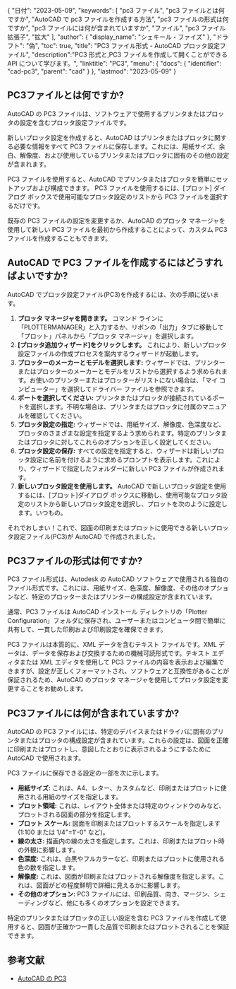 {
"日付": "2023-05-09",
  "keywords": [
"pc3 ファイル",
"pc3 ファイルとは何ですか",
"AutoCAD で pc3 ファイルを作成する方法",
"pc3 ファイルの形式は何ですか",
"pc3 ファイルには何が含まれていますか",
"ファイル",
"pc3 ファイル拡張子",
"拡大"
],
  "author": {
"display_name": "シェキール・ファイズ"
},
"ドラフト": "偽",
"toc": true,
"title": "PC3 ファイル形式 - AutoCAD プロッタ設定ファイル",
  "description":"PC3 形式と,PC3 ファイルを作成して開くことができる API について学びます。",
"linktitle": "PC3",
  "menu": {
    "docs": {
      "identifier": "cad-pc3",
"parent": "cad"
}
},
"lastmod": "2023-05-09"
}

## PC3ファイルとは何ですか?

AutoCAD の PC3 ファイルは、ソフトウェアで使用するプリンタまたはプロッタの設定を含むプロッタ設定ファイルです。

新しいプロッタ設定を作成すると、AutoCAD はプリンタまたはプロッタに関する必要な情報をすべて PC3 ファイルに保存します。これには、用紙サイズ、余白、解像度、および使用しているプリンタまたはプロッタに固有のその他の設定が含まれます。

PC3 ファイルを使用すると、AutoCAD でプリンタまたはプロッタを簡単にセットアップおよび構成できます。 PC3 ファイルを使用するには、[プロット] ダイアログ ボックスで使用可能なプロッタ設定のリストから PC3 ファイルを選択するだけです。

既存の PC3 ファイルの設定を変更するか、AutoCAD のプロッタ マネージャを使用して新しい PC3 ファイルを最初から作成することによって、カスタム PC3 ファイルを作成することもできます。

## AutoCAD で PC3 ファイルを作成するにはどうすればよいですか?

AutoCAD でプロッタ設定ファイル(PC3)を作成するには、次の手順に従います。

1. **プロッタ マネージャを開きます。** コマンド ラインに「PLOTTERMANAGER」と入力するか、リボンの「出力」タブに移動して「プロット」パネルから「プロッタ マネージャ」を選択します。
2. **[プロッタ追加ウィザード]をクリックします。** これにより、新しいプロッタ設定ファイルの作成プロセスを案内するウィザードが起動します。
3. **プロッターのメーカーとモデルを選択します:** ウィザードでは、プリンターまたはプロッターのメーカーとモデルをリストから選択するよう求められます。お使いのプリンターまたはプロッターがリストにない場合は、「マイ コンピューター」を選択してドライバー ファイルを参照できます。
4. **ポートを選択してください:** プリンタまたはプロッタが接続されているポートを選択します。不明な場合は、プリンタまたはプロッタに付属のマニュアルを確認してください。
5. **プロッタ設定の指定:** ウィザードでは、用紙サイズ、解像度、色深度など、プロッタのさまざまな設定を指定するよう求められます。特定のプリンタまたはプロッタに対してこれらのオプションを正しく設定してください。
6. **プロッタ設定の保存:** すべての設定を指定すると、ウィザードは新しいプロッタ設定に名前を付けるように求めるプロンプトを表示します。これにより、ウィザードで指定したフォルダーに新しい PC3 ファイルが作成されます。
7. **新しいプロッタ設定を使用します。** AutoCAD で新しいプロッタ設定を使用するには、[プロット]ダイアログ ボックスに移動し、使用可能なプロッタ設定のリストから新しいプロッタ設定を選択し、プロットを次のように設定します。いつもの。

それでおしまい！これで、図面の印刷またはプロットに使用できる新しいプロッタ設定ファイル(PC3)が AutoCAD で作成されました。

## PC3ファイルの形式は何ですか?

PC3 ファイル形式は、Autodesk の AutoCAD ソフトウェアで使用される独自のファイル形式です。これには、用紙サイズ、色深度、解像度、その他のオプションなど、特定のプロッターまたはプリンターの構成設定が含まれています。

通常、PC3 ファイルは AutoCAD インストール ディレクトリの「Plotter Configuration」フォルダに保存され、ユーザーまたはコンピュータ間で簡単に共有して、一貫した印刷および印刷設定を確保できます。

PC3 ファイルは本質的に、XML データを含むテキスト ファイルです。XML データは、データを保存および交換するための機械可読形式です。テキスト エディタまたは XML エディタを使用して PC3 ファイルの内容を表示および編集できますが、設定が正しくフォーマットされ、ソフトウェアと互換性があることが保証されるため、AutoCAD のプロッタ マネージャを使用してプロッタ設定を変更することをお勧めします。

## PC3ファイルには何が含まれていますか?

AutoCAD の PC3 ファイルには、特定のデバイスまたはドライバに固有のプリンタまたはプロッタの構成設定が含まれています。これらの設定は、図面を正確に印刷またはプロットし、意図したとおりに表示されるようにするために AutoCAD で使用されます。

PC3 ファイルに保存できる設定の一部を次に示します。

- **用紙サイズ:** これは、A4、レター、カスタムなど、印刷またはプロットに使用される用紙のサイズを指定します。
- **プロット領域:** これは、レイアウト全体または特定のウィンドウのみなど、プロットされる図面の部分を指定します。
- **プロット スケール:** 図面を印刷またはプロットするスケールを指定します (1:100 または 1/4"=1'-0" など)。
- **線の太さ:** 描画内の線の太さを指定します。これは、印刷またはプロット時の外観に影響します。
- **色深度:** これは、白黒やフルカラーなど、印刷またはプロットに使用される色の数を指定します。
- **解像度:** これは、図面が印刷またはプロットされる解像度を指定します。これは、図面がどの程度鮮明で詳細に見えるかに影響します。
- **その他のオプション:** PC3 ファイルには、印刷品質、向き、マージン、シェーディングなど、他にも多くのオプションを設定できます。

特定のプリンタまたはプロッタの正しい設定を含む PC3 ファイルを作成して使用すると、図面が正確かつ一貫した品質で印刷またはプロットされることを保証できます。

## 参考文献
* [AutoCAD の PC3](https://www.autodesk.com/support/technical/article/caas/sfdcarticles/sfdcarticles/Creating-plotter-configuration-files-PC3.html)

